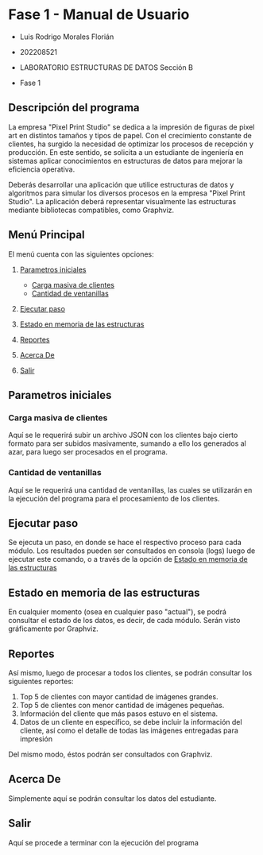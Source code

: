 
# Fase 1 - Manual de Usuario

- Luis Rodrigo Morales Florián

- 202208521

- LABORATORIO ESTRUCTURAS DE DATOS Sección B

- Fase 1

## Descripción del programa
La empresa "Pixel Print Studio" se dedica a la impresión de figuras de pixel art en distintos tamaños y tipos de papel. Con el crecimiento constante de clientes, ha surgido la necesidad de optimizar los procesos de recepción y producción. En este sentido, se solicita a un estudiante de ingeniería en sistemas aplicar conocimientos en estructuras de datos para mejorar la eficiencia operativa.

Deberás desarrollar una aplicación que utilice estructuras de datos y algoritmos para simular los diversos procesos en la empresa "Pixel Print Studio". La aplicación deberá representar visualmente las estructuras mediante bibliotecas compatibles, como Graphviz.

## Menú Principal

El menú cuenta con las siguientes opciones:

1. [Parametros iniciales](#parametros_iniciales)
	* [Carga masiva de clientes](#carga_masiva)
    * [Cantidad de ventanillas](#cantidad_ventanillas)

2. [Ejecutar paso](#ejecutar_paso)

3. [Estado en memoria de las estructuras](#estado_en_memoria)

4. [Reportes](#reportes)

5. [Acerca De](#acerca_de)

6. [Salir](#salir)

## Parametros iniciales
### Carga masiva de clientes
Aquí se le requerirá subir un archivo JSON con los clientes bajo cierto formato para ser subidos masivamente, sumando a ello los generados al azar, para luego ser procesados en el programa.

### Cantidad de ventanillas
Aquí se le requerirá una cantidad de ventanillas, las cuales se utilizarán en la ejecución del programa para el procesamiento de los clientes.

## Ejecutar paso
Se ejecuta un paso, en donde se hace el respectivo proceso para cada módulo. Los resultados pueden ser consultados en consola (logs) luego de ejecutar este comando, o a través de la opción de [Estado en memoria de las estructuras](#estado_en_memoria)

## Estado en memoria de las estructuras
En cualquier momento (osea en cualquier paso "actual"), se podrá consultar el estado de los datos, es decir, de cada módulo. Serán visto gráficamente por Graphviz.

## Reportes
Así mismo, luego de procesar a todos los clientes, se podrán consultar los siguientes reportes:
1. Top 5 de clientes con mayor cantidad de imágenes grandes.
2. Top 5 de clientes con menor cantidad de imágenes pequeñas.
3. Información del cliente que más pasos estuvo en el sistema.
4. Datos de un cliente en específico, se debe incluir la información del cliente, así como el detalle de todas las imágenes entregadas para impresión

Del mismo modo, éstos podrán ser consultados con Graphviz.

## Acerca De
Simplemente aquí se podrán consultar los datos del estudiante.

## Salir
Aquí se procede a terminar con la ejecución del programa